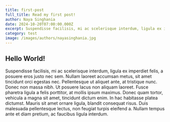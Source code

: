 ```yaml
---
title: first-post
full_title: Read my first post!
author: Naya Singhania
date: 2024-10-20T07:00:00.000Z
excerpt: Suspendisse facilisis, mi ac scelerisque interdum, ligula ex imperdiet felis, a posuere eros justo nec sem. Nullam laoreet accumsan metus
category: test
image: /images/authors/nayasinghania.jpg
---
```


## Hello World!

Suspendisse facilisis, mi ac scelerisque interdum, ligula ex imperdiet felis, a posuere eros justo nec sem. Nullam laoreet accumsan metus, sit amet tincidunt orci egestas nec. Pellentesque ut aliquet ante, at tristique nunc. Donec non massa nibh. Ut posuere lacus non aliquam laoreet. Fusce pharetra ligula a felis porttitor, at mollis ipsum maximus. Donec quam tortor, vehicula a magna sit amet, tincidunt dictum enim. In hac habitasse platea dictumst. Mauris sit amet ornare ligula, blandit consequat risus. Duis malesuada pellentesque lectus, non feugiat turpis eleifend a. Nullam tempus ante et diam pretium, ac faucibus ligula interdum.
